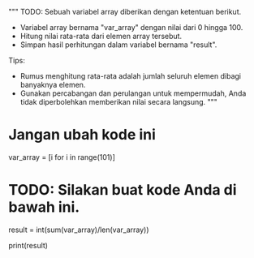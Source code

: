 """
TODO:
Sebuah variabel array diberikan dengan ketentuan berikut.

- Variabel array bernama "var_array" dengan nilai dari 0 hingga 100.
- Hitung nilai rata-rata dari elemen array tersebut.
- Simpan hasil perhitungan dalam variabel bernama "result".

Tips:

- Rumus menghitung rata-rata adalah jumlah seluruh elemen dibagi banyaknya elemen.
- Gunakan percabangan dan perulangan untuk mempermudah,
  Anda tidak diperbolehkan memberikan nilai secara langsung.
  """

# Jangan ubah kode ini

var_array = [i for i in range(101)]

# TODO: Silakan buat kode Anda di bawah ini.

result = int(sum(var_array)/len(var_array))

print(result)
